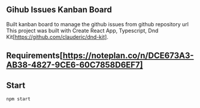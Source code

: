 ## Gihub Issues Kanban Board

Built kanban board to manage the github issues from github repository url
This project was built with Create React App, Typescript, Dnd Kit[https://github.com/clauderic/dnd-kit].

## Requirements[https://noteplan.co/n/DCE673A3-AB38-4827-9CE6-60C7858D6EF7]

## Start

`npm start`

